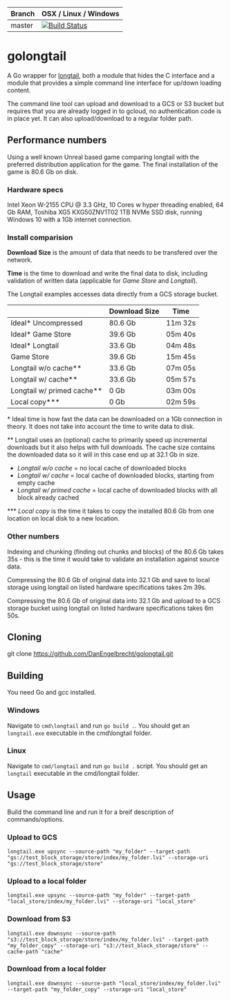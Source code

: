 |Branch      | OSX / Linux / Windows |
|------------|-----------------------|
|master      | [![Build Status](https://github.com/DanEngelbrecht/golongtail/workflows/Build%20Master/badge.svg)](https://github.com/DanEngelbrecht/golongtail/workflows/Build%20Master/badge.svg) |

# golongtail

A Go wrapper for [longtail](https://github.com/DanEngelbrecht/longtail), both a module that hides the C interface and a module that provides a simple command line interface for up/down loading content.

The command line tool can upload and download to a GCS or S3 bucket but requires that you are already logged in to gcloud, no authentication code is in place yet. It can also upload/download to a regular folder path.

## Performance numbers
Using a well known Unreal based game comparing longtail with the preferred distribution application for the game. The final installation of the game is 80.6 Gb on disk.

### Hardware specs
Intel Xeon W-2155 CPU @ 3.3 GHz, 10 Cores w hyper threading enabled, 64 Gb RAM, Toshiba XG5 KXG50ZNV1T02 1TB NVMe SSD disk, running Windows 10 with a 1Gb internet connection.

### Install comparision
**Download Size** is the amount of data that needs to be transfered over the network.

**Time** is the time to download and write the final data to disk, including validation of written data (applicable for *Game Store* and *Longtail*).

The Longtail examples accesses data directly from a GCS storage bucket.

|                           |Download Size     |Time     |
|---------------------------|------------------|---------|
|Ideal* Uncompressed        | 80.6 Gb          | 11m 32s |
|Ideal* Game Store          | 39.6 Gb          | 05m 40s |
|Ideal* Longtail            | 33.6 Gb          | 04m 48s |
|Game Store                 | 39.6 Gb          | 15m 45s |
|Longtail w/o cache**       | 33.6 Gb          | 07m 05s |
|Longtail w/ cache**        | 33.6 Gb          | 05m 57s |
|Longtail w/ primed cache** | 0 Gb             | 03m 00s |
|Local copy***              | 0 Gb             | 02m 59s |

\* Ideal time is how fast the data can be downloaded on a 1Gb connection in theory. It does not take into account the time to write data to disk.

\** Longtail uses an (optional) cache to primarily speed up incremental downloads but it also helps with full downloads. The cache size contains the downloaded data so it will in this case end up at 32.1 Gb in size.
- *Longtail w/o cache* = no local cache of downloaded blocks
- *Longtail w/ cache* = local cache of downloaded blocks, starting from empty cache
- *Longtail w/ primed cache* = local cache of downloaded blocks with all block already cached

\*** *Local copy* is the time it takes to copy the installed 80.6 Gb from one location on local disk to a new location.

### Other numbers
Indexing and chunking (finding out chunks and blocks) of the 80.6 Gb takes 35s - this is the time it would take to validate an installation against source data.

Compressing the 80.6 Gb of original data into 32.1 Gb and save to local storage using longtail on listed hardware specifications takes 2m 39s.

Compressing the 80.6 Gb of original data into 32.1 Gb and upload to a GCS storage bucket using longtail on listed hardware specifications takes 6m 50s.

## Cloning
git clone https://github.com/DanEngelbrecht/golongtail.git

## Building
You need Go and gcc installed.

### Windows
Navigate to `cmd\longtail` and run `go build .`.
You should get an `longtail.exe` executable in the cmd\longtail folder.

### Linux
Navigate to `cmd/longtail` and run `go build .` script.
You should get an `longtail` executable in the cmd/longtail folder.

## Usage
Build the command line and run it for a breif description of commands/options.

### Upload to GCS
`longtail.exe upsync --source-path "my_folder" --target-path "gs://test_block_storage/store/index/my_folder.lvi" --storage-uri "gs://test_block_storage/store"`

### Upload to a local folder
`longtail.exe upsync --source-path "my_folder" --target-path "local_store/index/my_folder.lvi" --storage-uri "local_store"`

### Download from S3
`longtail.exe downsync --source-path "s3://test_block_storage/store/index/my_folder.lvi" --target-path "my_folder_copy" --storage-uri "s3://test_block_storage/store" --cache-path "cache"`

### Download from a local folder
`longtail.exe downsync --source-path "local_store/index/my_folder.lvi" --target-path "my_folder_copy" --storage-uri "local_store"`
